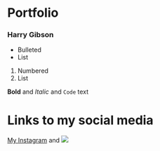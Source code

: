 # Portfolio
### Harry Gibson


- Bulleted
- List

1. Numbered
2. List

**Bold** and _Italic_ and `Code` text


# Links to my social media
[My Instagram](https://www.instagram.com/h.gibs0n/) and ![](https://www.google.com/search?q=instagram+logo&safe=strict&rlz=1C1GCEA_enGB883GB883&tbm=isch&source=iu&ictx=1&fir=4gmtYLucC3j-jM%253A%252CrkpVEHAk9o988M%252C_&vet=1&usg=AI4_-kSoTYhobDoUTst6oJw-1uU-qxlGnw&sa=X&ved=2ahUKEwik0MSVrvTmAhWTolwKHXzNDSUQ9QEwAHoECAkQLQ#imgrc=4gmtYLucC3j-jM:)
